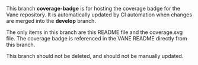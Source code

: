 This branch **coverage-badge** is for hosting the coverage badge for the Vane repository. It is
automatically updated by CI automation when changes are merged into the **develop** branch.

The only items in this branch are this README file and the coverage.svg file. The
coverage badge is referenced in the VANE README directly from this branch.

This branch should not be deleted, and should not be manually updated.
